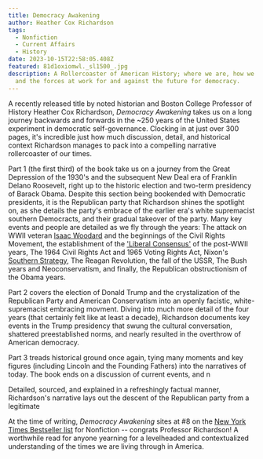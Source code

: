 ```yaml
---
title: Democracy Awakening
author: Heather Cox Richardson
tags:
  - Nonfiction
  - Current Affairs
  - History
date: 2023-10-15T22:58:05.408Z
featured: 81d1oxiomwl._sl1500_.jpg
description: A Rollercoaster of American History; where we are, how we got here,
  and the forces at work for and against the future for democracy.
---
```

A recently released title by noted historian and Boston College Professor of History Heather Cox Richardson, *Democracy Awakening* takes us on a long journey backwards and forwards in the ~250 years of the United States experiment in democratic self-governance. Clocking in at just over 300 pages, it's incredible just how much discussion, detail, and historical context Richardson manages to pack into a compelling narrative rollercoaster of our times.

Part 1 (the first third) of the book take us on a journey from the Great Depression of the 1930's and the subsequent New Deal era of Franklin Delano Roosevelt, right up to the historic election and two-term presidency of Barack Obama. Despite this section being bookended with Democratic presidents, it is the Republican party that Richardson shines the spotlight on, as she details the party's embrace of the earlier era's white supremacist southern Democracts, and their gradual takeover of the party. Many key events and people are detailed as we fly through the years: The attack on WWII veteran [Isaac Woodard](https://en.wikipedia.org/wiki/Isaac_Woodard) and the beginnings of the Civil Rights Movement, the establishment of the ['Liberal Consensus'](https://en.wikipedia.org/wiki/Liberalism_in_the_United_States#Liberal_consensus) of the post-WWII years, The 1964 Civil Rights Act and 1965 Voting Rights Act, Nixon's [Southern Strategy](https://en.wikipedia.org/wiki/Southern_strategy), The Reagan Revolution, the fall of the USSR, The Bush years and Neoconservatism, and finally, the Republican obstructionism of the Obama years.

Part 2 covers the election of Donald Trump and the crystalization of the Republican Party and American Conservatism into an openly facistic, white-supremacist embracing movment. Diving into much more detail of the four years (that certainly felt like at least a decade), Richardson documents key events in the Trump presidency that swung the cultural conversation, shattered preestablished norms, and nearly resulted in the overthrow of American democracy.

Part 3 treads historical ground once again, tying many moments and key figures (including Lincoln and the Founding Fathers) into the narratives of today. The book ends on a discussion of current events, and n



Detailed, sourced, and explained in a refreshingly factual manner, Richardson's narrative lays out the descent of the Republican party from a legitimate 

At the time of writing, *Democracy Awakening* sites at #8 on the [New York Times Bestseller list](https://www.nytimes.com/books/best-sellers/hardcover-nonfiction/) for Nonfiction -- congrats Professor Richardson! A worthwhile read for anyone yearning for a levelheaded and contextualized understanding of the times we are living through in America.